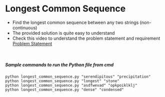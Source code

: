 # Longest Common Sequence
- Find the longest common sequence between any two strings (non-continuous) 
- The provided solution is quite easy to understand 
- Check this video to understand the problem statement and requirement [Problem Statement](https://www.youtube.com/watch?v=sSno9rV8Rhg) 
<br>


##### Sample commands to run the Python file from cmd
```
python longest_common_sequence.py "serendipitous" "precipitation"
python longest_common_sequence.py "longest" "stone"
python longest_common_sequence.py "asdfwevad" "opkpoiklklj"
python longest_common_sequence.py "dense" "condensed"
```
